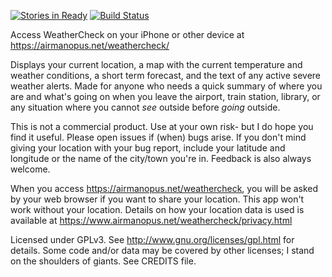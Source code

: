 [![Stories in Ready](https://badge.waffle.io/airmanopus/weathercheck.png?label=ready&title=Ready)](https://waffle.io/airmanopus/weathercheck)
[![Build Status](https://travis-ci.org/airmanopus/weatherCheck.svg?branch=master)](https://travis-ci.org/airmanopus/weatherCheck)

Access WeatherCheck on your iPhone or other device at https://airmanopus.net/weathercheck/

Displays your current location, a map with the current temperature and weather conditions, a short term forecast, and the 
text of any active severe weather alerts. Made for anyone who needs a quick summary of where you are and what's going on 
when you leave the airport, train station, library, or any situation where you cannot *see* outside before *going* 
outside.

This is not a commercial product. Use at your own risk- but I do hope you find it useful. Please open issues if (when)
bugs arise. If you don't mind giving your location with your bug report, include your latitude and longitude or the name of the city/town
you're in. Feedback is also always welcome.

When you access  https://airmanopus.net/weathercheck, you will be asked by your web browser if you want to share your location. This app won't work without your location. Details on how your location data is used is available at https://www.airmanopus.net/weathercheck/privacy.html 


Licensed under GPLv3. See http://www.gnu.org/licenses/gpl.html for details.
Some code and/or data may be covered by other licenses; I stand on the shoulders of giants. See CREDITS file.

